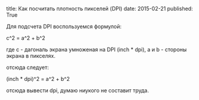 title: Как посчитать плотность пикселей (DPI)
date: 2015-02-21
published: True

Для подсчета DPI воспользуемся формулой:

c^2 = a^2 + b^2

где c - дагональ экрана умноженая на DPI (inch * dpi), a и b - стороны экрана в пикселях.

отсюда следует:

(inch * dpi)^2 = a^2 + b^2

отсюда вывести dpi, думаю ниукого не составит труда.
